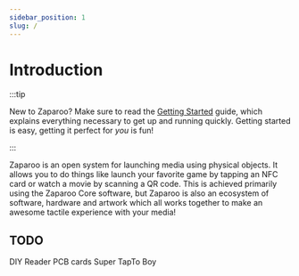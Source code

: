 ```yaml
---
sidebar_position: 1
slug: /
---
```


# Introduction

:::tip

New to Zaparoo? Make sure to read the [Getting Started](/docs/getting-started/) guide, which explains everything
necessary to get up and running quickly. Getting started is easy, getting it perfect for _you_ is fun!

:::

Zaparoo is an open system for launching media using physical objects. It allows you to do things like launch your
favorite game by tapping an NFC card or watch a movie by scanning a QR code. This is achieved primarily using the
Zaparoo Core software, but Zaparoo is also an ecosystem of software, hardware and artwork which all works together to make an
awesome tactile experience with your media!

## TODO

DIY Reader
PCB cards
Super TapTo Boy
